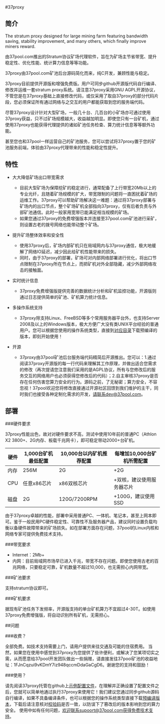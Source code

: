 #37proxy


## 简介

The stratum proxy designed for large mining farm featuring bandwidth saving, stability improvement, and many others, which finally improve miners reward.

由37pool.com推出的Stratum协议矿场代理软件，旨在为矿场主节省带宽、提升稳定性、优化性能、统计算力信息等等功能。

37proxy由37pool.com矿池后台源码简化而来，纯C开发，兼顾性能与稳定。

37proxy目前提供开源版和增强免费版。用户可同步github开源版代码自行编译、修改并运维一套stratum proxy系统。请注意37proxy采用GNU AGPL开源协议，不管您是在37proxy基础上直接修改代码，或仅采用了取自37proxy的部分代码片段，您必须保证所有通过网络与之交互的用户都能获取到您的服务端代码。

尽管37proxy设计针对大型矿场，一般几十台、几百台的小矿场亦可通过使用37proxy获益，只不过矿场规模越大，收益越加明显。即使您只有一台矿机，通过使用37proxy也能获得代理提供的诸如矿池任务检查、算力统计信息等等额外功能。

甚至您也和37pool一样运营自己的矿池服务，您可以尝试将37proxy置于您的矿池服务前端，体验由37proxy代理带来的性能和稳定性提升。


## 特性
* 大大降低矿场出口带宽需求
  * 目前大型矿场为保障挖矿的稳定进行，通常配备了上行带宽20Mb以上的专业光纤，且随着矿场规模的扩大，带宽限制的问题将一直困扰着矿场的运维工作。37proxy可以帮助矿场解决这一难题：通过将37proxy部署与矿场内的出口节点，整个矿场矿机全部指向37proxy，仅有后者负责与外部矿池通信。此时一般家用宽带已能满足相当规模的矿场。
  * 如果您通过37proxy的免费增强版本并连接至37pool.com矿池进行采矿，则设置古老的拨号网络也能带动整个矿场。

* 提升矿场整体效率和安全性
  * 使用37proxy后，矿场内部矿机只在局域网内与37proxy通信，极大地缓解了网络IO延迟，减少因此给矿机性能带来的损失。
  * 同时，由于37proxy的部署，矿场可对内部网络部署进行优化，将出口节点限制在37proxy所在节点上，而把矿机对外全部隐藏，减少外部网络攻击的接触面。

* 实时统计信息
  * 37proxy免费增强版提供完善的数据统计分析和矿机监控功能，开源版则通过日志提供简单的矿池、矿机算力统计信息。

* 多操作系统支持
  * 37proxy除支持Linux、FreeBSD等多个常用服务器平台外，也支持Server 2008及以上的Windows版本，极大方便广大没有类UNIX平台经验的普通用户。您可以根据您使用的操作系统类型，直接到[对应目录](https://github.com/4tar/37proxy/tree/master/bin)下载预编译的版本，即刻开始使用！

* 开源
  * 37proxy由37pool矿池后台服务端代码精简后开源推出。您可以：1.通过阅读37proxy开源版的每一行代码来理解其工作原理，并做出适合您需求的修改（再次提请您注意我们采用的是AGPL协议，所有与您修改后的服务交互的网络用户也必须获得您修改后的代码）；2.自主审核37proxy是否存在任何伤害您算力安全的行为。源码之前，了无秘密；算力安全，不容忽视！37pool欢迎您将修改直接通过开源社区回馈到我们维护的主干，同时我们也接受各种定制化需求的开发，请联系dev@37pool.com。
  


## 部署

###硬件要求

37proxy性能出色，故对对硬件要求不高，测试中使用10年前的普通PC（Athlon X2 3800+、2G内存、板载千兆网卡），即可稳定带动2000+台矿机。

 硬件 | 1,000台矿机最低配置 | 10,000台以内矿机推荐配置 | 每增加10,000台矿机所需配置
-----|---------|-----------------|-------------------
内存 | 256M | 2G | +2G
CPU | 任意x86芯片 | x86双核芯片 | +双核，建议使用服务器芯片
磁盘 | 2G | 120G/7200RPM | +100G，建议使用SSD

由于37proxy卓越的性能，部署中采用普通PC、一体机、笔记本，甚至上网本即可。鉴于一般民用PC硬件稳定性、可靠性不及服务器产品，建议同时设置负载均衡以备硬件故障带来的矿场损失。如在部署方面存在问题，37pool的Linux内核和网络专家可提供免费技术支持。

###带宽要求

* Internet：2Mb+
* 内网：目前局域网市场早已进入千兆，带宽不存在问题。即使您使用古老的百兆网络，只要稳定可靠，矿机数量不超过10,000，也无需担心内网带宽。

###矿池要求

支持stratum协议即可。

###矿机要求

据现有矿池任务下发频率，开源版支持的单台矿机算力不宜超过4-30T。如使用37proxy免费增强版，将自动识别所有矿机，无需担心。


##问题

###收费？

全部免费。如技术支持需要上门，请用户提供来往交通及可能的住宿费用。
当然，如果您在使用中感觉到37proxy为您提供了些许便利，或解决了您某项切实之需，从而愿意给37pool开发团队做出一些捐赠，请直接发往37pool矿池的收益地址：1FJnCqzui9vKDmY7iz948qccmDdaGaCgD6。谢谢您的支持和鼓励！

###使用？

请先阅读37proxy托管在github上[示例配置文件](https://github.com/4tar/37proxy/blob/master/37proxy.conf)，在理解并正确设置了配置文件之后，您就可以简单地通过执行37proxy来使用它！我们建议您通过同步github源码自行编译，如果不具备编译条件，也可以根据您的操作系统类型直接下载[预编译版本](https://github.com/4tar/37proxy/tree/master/bin)，下载后请注意核对[校验码](https://github.com/4tar/37proxy/blob/master/bin/bin.sha256sum)是否一致，以防误下了篡改后的版本影响到您的算力安全。
使用中如有任何问题，欢迎联系supoort@37pool.com获得免费技术支持。
